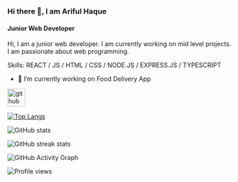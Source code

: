 ### Hi there 👋, I am Ariful Haque
#### Junior Web Developer

Hi, I am a junior web developer. I am currently working on mid level projects. I am passionate about web programming.

Skills: REACT / JS / HTML / CSS / NODE.JS / EXPRESS.JS / TYPESCRIPT

- 🔭 I’m currently working on Food Delivery App 


[<img src='https://cdn.jsdelivr.net/npm/simple-icons@3.0.1/icons/github.svg' alt='github' height='40'>](https://github.com/arifulhaque145)  

[![Top Langs](https://github-readme-stats.vercel.app/api/top-langs/?username=arifulhaque145)](https://github.com/anuraghazra/github-readme-stats)

![GitHub stats](https://github-readme-stats.vercel.app/api?username=arifulhaque145&show_icons=true)  

![GitHub streak stats](https://github-readme-streak-stats.herokuapp.com/?user=arifulhaque145)  

![GitHub Activity Graph](https://activity-graph.herokuapp.com/graph?username=arifulhaque145)  

![Profile views](https://gpvc.arturio.dev/arifulhaque145)  
